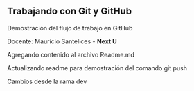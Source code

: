 ## Trabajando con Git y GitHub

Demostración del flujo de trabajo en GitHub

Docente: Mauricio Santelices - **Next U**

Agregando contenido al archivo Readme.md

Actualizando readme para demostración del comando git push

Cambios desde la rama dev